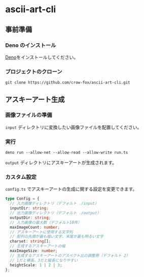 # ascii-art-cli

## 事前準備

### Deno のインストール

[Deno](https://deno.land/)をインストールしてください。

### プロジェクトのクローン

```
git clone https://github.com/crow-fox/ascii-art-cli.git
```

## アスキーアート生成

### 画像ファイルの準備

`input` ディレクトリに変換したい画像ファイルを配置してください。

### 実行

```
deno run --allow-net --allow-read --allow-write run.ts
```

`output` ディレクトリにアスキーアートが生成されます。

### カスタム設定

`config.ts` でアスキーアートの生成に関する設定を変更できます。

```typescript
type Config = {
  // 入力画像ディレクトリ（デフォルト ./input）
  inputDir: string;
  // 出力画像ディレクトリ（デフォルト ./output）
  outputDir: string;
  // 入力画像の最大数（デフォルト10件）
  maxImageCount: number;
  // アスキーアートに使用する文字列
  // 配列の先頭が最も暗い文字、末尾が最も明るい文字
  charset: string[];
  // 生成するアスキーアートの幅
  maxImageSize: number;
  // 生成するアスキーアートのアスペクト比の調整用（デフォルト 2）
  // 1だと横長、3だと縦長になりやすい
  heightScale: 1 | 2 | 3;
};
```
